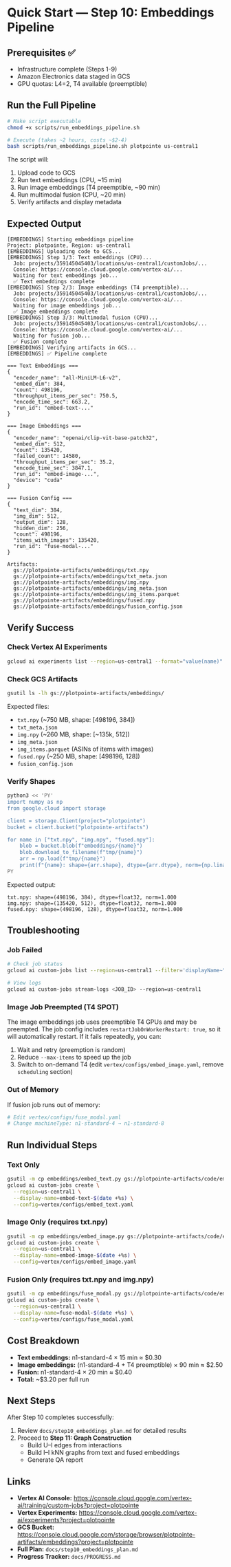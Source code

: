 # Quick Start — Step 10: Embeddings Pipeline

## Prerequisites ✅
- Infrastructure complete (Steps 1-9)
- Amazon Electronics data staged in GCS
- GPU quotas: L4=2, T4 available (preemptible)

## Run the Full Pipeline

```bash
# Make script executable
chmod +x scripts/run_embeddings_pipeline.sh

# Execute (takes ~2 hours, costs ~$2-4)
bash scripts/run_embeddings_pipeline.sh plotpointe us-central1
```

The script will:
1. Upload code to GCS
2. Run text embeddings (CPU, ~15 min)
3. Run image embeddings (T4 preemptible, ~90 min)
4. Run multimodal fusion (CPU, ~20 min)
5. Verify artifacts and display metadata

## Expected Output

```
[EMBEDDINGS] Starting embeddings pipeline
Project: plotpointe, Region: us-central1
[EMBEDDINGS] Uploading code to GCS...
[EMBEDDINGS] Step 1/3: Text embeddings (CPU)...
  Job: projects/359145045403/locations/us-central1/customJobs/...
  Console: https://console.cloud.google.com/vertex-ai/...
  Waiting for text embeddings job...
  ✅ Text embeddings complete
[EMBEDDINGS] Step 2/3: Image embeddings (T4 preemptible)...
  Job: projects/359145045403/locations/us-central1/customJobs/...
  Console: https://console.cloud.google.com/vertex-ai/...
  Waiting for image embeddings job...
  ✅ Image embeddings complete
[EMBEDDINGS] Step 3/3: Multimodal fusion (CPU)...
  Job: projects/359145045403/locations/us-central1/customJobs/...
  Console: https://console.cloud.google.com/vertex-ai/...
  Waiting for fusion job...
  ✅ Fusion complete
[EMBEDDINGS] Verifying artifacts in GCS...
[EMBEDDINGS] ✅ Pipeline complete

=== Text Embeddings ===
{
  "encoder_name": "all-MiniLM-L6-v2",
  "embed_dim": 384,
  "count": 498196,
  "throughput_items_per_sec": 750.5,
  "encode_time_sec": 663.2,
  "run_id": "embed-text-..."
}

=== Image Embeddings ===
{
  "encoder_name": "openai/clip-vit-base-patch32",
  "embed_dim": 512,
  "count": 135420,
  "failed_count": 14580,
  "throughput_items_per_sec": 35.2,
  "encode_time_sec": 3847.1,
  "run_id": "embed-image-...",
  "device": "cuda"
}

=== Fusion Config ===
{
  "text_dim": 384,
  "img_dim": 512,
  "output_dim": 128,
  "hidden_dim": 256,
  "count": 498196,
  "items_with_images": 135420,
  "run_id": "fuse-modal-..."
}

Artifacts:
  gs://plotpointe-artifacts/embeddings/txt.npy
  gs://plotpointe-artifacts/embeddings/txt_meta.json
  gs://plotpointe-artifacts/embeddings/img.npy
  gs://plotpointe-artifacts/embeddings/img_meta.json
  gs://plotpointe-artifacts/embeddings/img_items.parquet
  gs://plotpointe-artifacts/embeddings/fused.npy
  gs://plotpointe-artifacts/embeddings/fusion_config.json
```

## Verify Success

### Check Vertex AI Experiments
```bash
gcloud ai experiments list --region=us-central1 --format="value(name)" | grep recsys-dev
```

### Check GCS Artifacts
```bash
gsutil ls -lh gs://plotpointe-artifacts/embeddings/
```

Expected files:
- `txt.npy` (~750 MB, shape: [498196, 384])
- `txt_meta.json`
- `img.npy` (~260 MB, shape: [~135k, 512])
- `img_meta.json`
- `img_items.parquet` (ASINs of items with images)
- `fused.npy` (~250 MB, shape: [498196, 128])
- `fusion_config.json`

### Verify Shapes
```bash
python3 << 'PY'
import numpy as np
from google.cloud import storage

client = storage.Client(project="plotpointe")
bucket = client.bucket("plotpointe-artifacts")

for name in ["txt.npy", "img.npy", "fused.npy"]:
    blob = bucket.blob(f"embeddings/{name}")
    blob.download_to_filename(f"tmp/{name}")
    arr = np.load(f"tmp/{name}")
    print(f"{name}: shape={arr.shape}, dtype={arr.dtype}, norm={np.linalg.norm(arr[0]):.3f}")
PY
```

Expected output:
```
txt.npy: shape=(498196, 384), dtype=float32, norm=1.000
img.npy: shape=(135420, 512), dtype=float32, norm=1.000
fused.npy: shape=(498196, 128), dtype=float32, norm=1.000
```

## Troubleshooting

### Job Failed
```bash
# Check job status
gcloud ai custom-jobs list --region=us-central1 --filter='displayName~"embed"' --format='table(name,state,createTime)'

# View logs
gcloud ai custom-jobs stream-logs <JOB_ID> --region=us-central1
```

### Image Job Preempted (T4 SPOT)
The image embeddings job uses preemptible T4 GPUs and may be preempted. The job config includes `restartJobOnWorkerRestart: true`, so it will automatically restart. If it fails repeatedly, you can:
1. Wait and retry (preemption is random)
2. Reduce `--max-items` to speed up the job
3. Switch to on-demand T4 (edit `vertex/configs/embed_image.yaml`, remove `scheduling` section)

### Out of Memory
If fusion job runs out of memory:
```bash
# Edit vertex/configs/fuse_modal.yaml
# Change machineType: n1-standard-4 → n1-standard-8
```

## Run Individual Steps

### Text Only
```bash
gsutil -m cp embeddings/embed_text.py gs://plotpointe-artifacts/code/embeddings/
gcloud ai custom-jobs create \
  --region=us-central1 \
  --display-name=embed-text-$(date +%s) \
  --config=vertex/configs/embed_text.yaml
```

### Image Only (requires txt.npy)
```bash
gsutil -m cp embeddings/embed_image.py gs://plotpointe-artifacts/code/embeddings/
gcloud ai custom-jobs create \
  --region=us-central1 \
  --display-name=embed-image-$(date +%s) \
  --config=vertex/configs/embed_image.yaml
```

### Fusion Only (requires txt.npy and img.npy)
```bash
gsutil -m cp embeddings/fuse_modal.py gs://plotpointe-artifacts/code/embeddings/
gcloud ai custom-jobs create \
  --region=us-central1 \
  --display-name=fuse-modal-$(date +%s) \
  --config=vertex/configs/fuse_modal.yaml
```

## Cost Breakdown

- **Text embeddings:** n1-standard-4 × 15 min ≈ $0.30
- **Image embeddings:** (n1-standard-4 + T4 preemptible) × 90 min ≈ $2.50
- **Fusion:** n1-standard-4 × 20 min ≈ $0.40
- **Total:** ~$3.20 per full run

## Next Steps

After Step 10 completes successfully:
1. Review `docs/step10_embeddings_plan.md` for detailed results
2. Proceed to **Step 11: Graph Construction**
   - Build U–I edges from interactions
   - Build I–I kNN graphs from text and fused embeddings
   - Generate QA report

## Links

- **Vertex AI Console:** https://console.cloud.google.com/vertex-ai/training/custom-jobs?project=plotpointe
- **Vertex Experiments:** https://console.cloud.google.com/vertex-ai/experiments?project=plotpointe
- **GCS Bucket:** https://console.cloud.google.com/storage/browser/plotpointe-artifacts/embeddings?project=plotpointe
- **Full Plan:** `docs/step10_embeddings_plan.md`
- **Progress Tracker:** `docs/PROGRESS.md`

